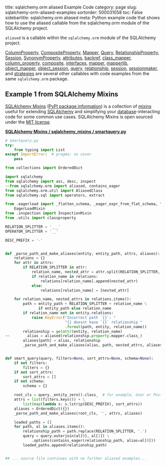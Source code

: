title: sqlalchemy.orm aliased Example Code
category: page
slug: sqlalchemy-orm-aliased-examples
sortorder: 500031058
toc: False
sidebartitle: sqlalchemy.orm aliased
meta: Python example code that shows how to use the aliased callable from the sqlalchemy.orm module of the SQLAlchemy project.


`aliased` is a callable within the `sqlalchemy.orm` module of the SQLAlchemy project.

<a href="/sqlalchemy-orm-columnproperty-examples.html">ColumnProperty</a>,
<a href="/sqlalchemy-orm-compositeproperty-examples.html">CompositeProperty</a>,
<a href="/sqlalchemy-orm-mapper-examples.html">Mapper</a>,
<a href="/sqlalchemy-orm-query-examples.html">Query</a>,
<a href="/sqlalchemy-orm-relationshipproperty-examples.html">RelationshipProperty</a>,
<a href="/sqlalchemy-orm-session-examples.html">Session</a>,
<a href="/sqlalchemy-orm-synonymproperty-examples.html">SynonymProperty</a>,
<a href="/sqlalchemy-orm-attributes-examples.html">attributes</a>,
<a href="/sqlalchemy-orm-backref-examples.html">backref</a>,
<a href="/sqlalchemy-orm-class-mapper-examples.html">class_mapper</a>,
<a href="/sqlalchemy-orm-column-property-examples.html">column_property</a>,
<a href="/sqlalchemy-orm-composite-examples.html">composite</a>,
<a href="/sqlalchemy-orm-interfaces-examples.html">interfaces</a>,
<a href="/sqlalchemy-orm-mapper-examples.html">mapper</a>,
<a href="/sqlalchemy-orm-mapperlib-examples.html">mapperlib</a>,
<a href="/sqlalchemy-orm-object-mapper-examples.html">object_mapper</a>,
<a href="/sqlalchemy-orm-object-session-examples.html">object_session</a>,
<a href="/sqlalchemy-orm-query-examples.html">query</a>,
<a href="/sqlalchemy-orm-relationship-examples.html">relationship</a>,
<a href="/sqlalchemy-orm-session-examples.html">session</a>,
<a href="/sqlalchemy-orm-sessionmaker-examples.html">sessionmaker</a>,
and <a href="/sqlalchemy-orm-strategies-examples.html">strategies</a>
are several other callables with code examples from the same `sqlalchemy.orm` package.

## Example 1 from SQLAlchemy Mixins
[SQLAlchemy Mixins](https://github.com/absent1706/sqlalchemy-mixins)
([PyPI package information](https://pypi.org/project/sqlalchemy-mixins/))
is a collection of
[mixins](https://stackoverflow.com/questions/533631/what-is-a-mixin-and-why-are-they-useful)
useful for extending [SQLAlchemy](/sqlalchemy.html) and simplifying
your [database](/databases.html)-interacting code for some common
use cases. SQLAlchemy Mixins is open sourced under the
[MIT license](https://github.com/absent1706/sqlalchemy-mixins/blob/master/LICENSE.txt).

[**SQLAlchemy Mixins / sqlalchemy_mixins / smartquery.py**](https://github.com/absent1706/sqlalchemy-mixins/blob/master/sqlalchemy_mixins/./smartquery.py)

```python
# smartquery.py
try:
    from typing import List
except ImportError:  # pragma: no cover
    pass

from collections import OrderedDict

import sqlalchemy
from sqlalchemy import asc, desc, inspect
~~from sqlalchemy.orm import aliased, contains_eager
from sqlalchemy.orm.util import AliasedClass
from sqlalchemy.sql import operators, extract

from .eagerload import _flatten_schema, _eager_expr_from_flat_schema, \
    EagerLoadMixin
from .inspection import InspectionMixin
from .utils import classproperty

RELATION_SPLITTER = '___'
OPERATOR_SPLITTER = '__'

DESC_PREFIX = '-'


def _parse_path_and_make_aliases(entity, entity_path, attrs, aliases):
    relations = {}
    for attr in attrs:
        if RELATION_SPLITTER in attr:
            relation_name, nested_attr = attr.split(RELATION_SPLITTER, 1)
            if relation_name in relations:
                relations[relation_name].append(nested_attr)
            else:
                relations[relation_name] = [nested_attr]

    for relation_name, nested_attrs in relations.items():
        path = entity_path + RELATION_SPLITTER + relation_name \
               if entity_path else relation_name
        if relation_name not in entity.relations:
            raise KeyError("Incorrect path `{}`: "
                           "{} doesnt have `{}` relationship "
                           .format(path, entity, relation_name))
        relationship = getattr(entity, relation_name)
~~        alias = aliased(relationship.property.mapper.class_)
        aliases[path] = alias, relationship
        _parse_path_and_make_aliases(alias, path, nested_attrs, aliases)


def smart_query(query, filters=None, sort_attrs=None, schema=None):
    if not filters:
        filters = {}
    if not sort_attrs:
        sort_attrs = []
    if not schema:
        schema = {}

    root_cls = query._entity_zero().class_  # for example, User or Post
    attrs = list(filters.keys()) + \
        list(map(lambda s: s.lstrip(DESC_PREFIX), sort_attrs))
    aliases = OrderedDict({})
    _parse_path_and_make_aliases(root_cls, '', attrs, aliases)

    loaded_paths = []
    for path, al in aliases.items():
        relationship_path = path.replace(RELATION_SPLITTER, '.')
        query = query.outerjoin(al[0], al[1]) \
            .options(contains_eager(relationship_path, alias=al[0]))
        loaded_paths.append(relationship_path)


## ... source file continues with no further aliased examples...

```

